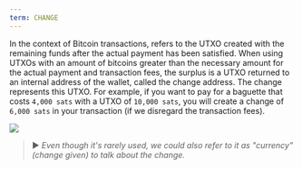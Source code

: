 ```yaml
---
term: CHANGE
---
```


In the context of Bitcoin transactions, refers to the UTXO created with the remaining funds after the actual payment has been satisfied. When using UTXOs with an amount of bitcoins greater than the necessary amount for the actual payment and transaction fees, the surplus is a UTXO returned to an internal address of the wallet, called the change address. The change represents this UTXO. For example, if you want to pay for a baguette that costs `4,000 sats` with a UTXO of `10,000 sats`, you will create a change of `6,000 sats` in your transaction (if we disregard the transaction fees).

![](../../dictionnaire/assets/16.png)

> ► *Even though it's rarely used, we could also refer to it as "currency" (change given) to talk about the change.*